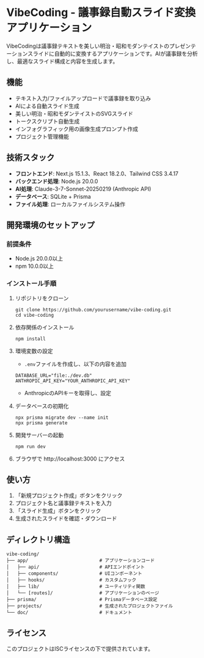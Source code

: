 # VibeCoding - 議事録自動スライド変換アプリケーション

VibeCodingは議事録テキストを美しい明治・昭和モダンテイストのプレゼンテーションスライドに自動的に変換するアプリケーションです。AIが議事録を分析し、最適なスライド構成と内容を生成します。

## 機能

- テキスト入力/ファイルアップロードで議事録を取り込み
- AIによる自動スライド生成
- 美しい明治・昭和モダンテイストのSVGスライド
- トークスクリプト自動生成
- インフォグラフィック用の画像生成プロンプト作成
- プロジェクト管理機能

## 技術スタック

- **フロントエンド**: Next.js 15.1.3、React 18.2.0、Tailwind CSS 3.4.17
- **バックエンド処理**: Node.js 20.0.0
- **AI処理**: Claude-3-7-Sonnet-20250219 (Anthropic API)
- **データベース**: SQLite + Prisma
- **ファイル処理**: ローカルファイルシステム操作

## 開発環境のセットアップ

### 前提条件

- Node.js 20.0.0以上
- npm 10.0.0以上

### インストール手順

1. リポジトリをクローン
   ```
   git clone https://github.com/yourusername/vibe-coding.git
   cd vibe-coding
   ```

2. 依存関係のインストール
   ```
   npm install
   ```

3. 環境変数の設定
   - `.env`ファイルを作成し、以下の内容を追加
   ```
   DATABASE_URL="file:./dev.db"
   ANTHROPIC_API_KEY="YOUR_ANTHROPIC_API_KEY"
   ```
   - AnthropicのAPIキーを取得し、設定

4. データベースの初期化
   ```
   npx prisma migrate dev --name init
   npx prisma generate
   ```

5. 開発サーバーの起動
   ```
   npm run dev
   ```

6. ブラウザで http://localhost:3000 にアクセス

## 使い方

1. 「新規プロジェクト作成」ボタンをクリック
2. プロジェクト名と議事録テキストを入力
3. 「スライド生成」ボタンをクリック
4. 生成されたスライドを確認・ダウンロード

## ディレクトリ構造

```
vibe-coding/
├── app/                          # アプリケーションコード
│   ├── api/                      # APIエンドポイント
│   ├── components/               # UIコンポーネント
│   ├── hooks/                    # カスタムフック
│   ├── lib/                      # ユーティリティ関数
│   └── [routes]/                 # アプリケーションのページ
├── prisma/                       # Prismaデータベース設定
├── projects/                     # 生成されたプロジェクトファイル
└── doc/                          # ドキュメント
```

## ライセンス

このプロジェクトはISCライセンスの下で提供されています。 